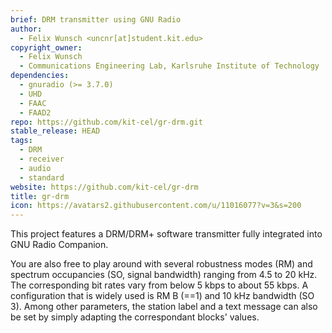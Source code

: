 ```yaml
---
brief: DRM transmitter using GNU Radio
author:
  - Felix Wunsch <uncnr[at]student.kit.edu>
copyright_owner:
  - Felix Wunsch
  - Communications Engineering Lab, Karlsruhe Institute of Technology
dependencies:
  - gnuradio (>= 3.7.0)
  - UHD
  - FAAC
  - FAAD2
repo: https://github.com/kit-cel/gr-drm.git
stable_release: HEAD
tags:
  - DRM
  - receiver
  - audio
  - standard
website: https://github.com/kit-cel/gr-drm
title: gr-drm
icon: https://avatars2.githubusercontent.com/u/11016077?v=3&s=200
---
```


This project features a DRM/DRM+ software transmitter fully integrated into GNU
Radio Companion.

You are also free to play around with several robustness modes (RM) and
spectrum occupancies (SO, signal bandwidth) ranging from 4.5 to 20 kHz. The
corresponding bit rates vary from below 5 kbps to about 55 kbps. A
configuration that is widely used is RM B (==1) and 10 kHz bandwidth (SO 3).
Among other parameters, the station label and a text message can also be set by
simply adapting the correspondant blocks' values.
